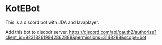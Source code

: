 # KotEBot

This is a discord bot with JDA and lavaplayer.

Add this bot to discodr server.
https://discord.com/api/oauth2/authorize?client_id=923182619942862888&permissions=3148288&scope=bot
